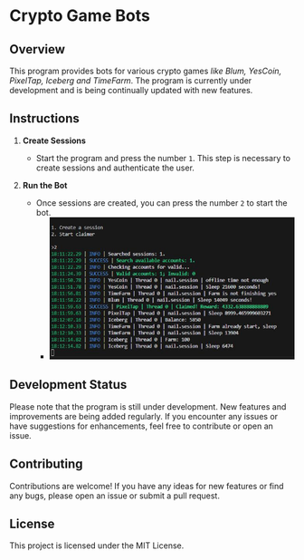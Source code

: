 # Crypto Game Bots

## Overview
This program provides bots for various crypto games _like Blum, YesCoin, PixelTap, Iceberg and TimeFarm_. The program is currently under development and is being continually updated with new features.

## Instructions

1. **Create Sessions**
    - Start the program and press the number `1`. This step is necessary to create sessions and authenticate the user.

2. **Run the Bot**
    - Once sessions are created, you can press the number `2` to start the bot.
        - ![](./images/bots.JPG)

## Development Status
Please note that the program is still under development. New features and improvements are being added regularly. If you encounter any issues or have suggestions for enhancements, feel free to contribute or open an issue.

## Contributing
Contributions are welcome! If you have any ideas for new features or find any bugs, please open an issue or submit a pull request.

## License
This project is licensed under the MIT License.

